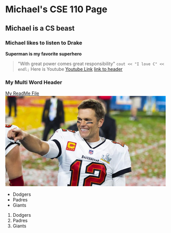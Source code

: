 # Michael's CSE 110 Page
## Michael is a CS beast
### Michael likes to listen to Drake
**Superman is my favorite superhero**
> "With great power comes great responsibility"
> `cout << "I love C" << endl;`
> Here is Youtube [Youtube Link](https://www.youtube.com/)
> [link to header](#my-multi-word-header)

### My Multi Word Header
[My ReadMe File](README.md)
![This is an image](Brady.jpeg)
- Dodgers
- Padres
- Giants
1. Dodgers
2. Padres
3. Giants